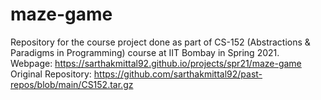 # maze-game

Repository for the course project done as part of CS-152 (Abstractions & Paradigms in Programming) course at IIT Bombay in Spring 2021.  
Webpage: https://sarthakmittal92.github.io/projects/spr21/maze-game  
Original Repository: https://github.com/sarthakmittal92/past-repos/blob/main/CS152.tar.gz